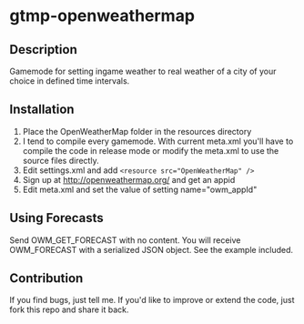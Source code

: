 # gtmp-openweathermap

## Description

Gamemode for setting ingame weather to real weather of a city of your choice in defined time intervals.

## Installation

1. Place the OpenWeatherMap folder in the resources directory
2. I tend to compile every gamemode. With current meta.xml you'll have to compile the code in release mode or modify the meta.xml to use the source files directly.
3. Edit settings.xml and add
```<resource src="OpenWeatherMap" />```
4. Sign up at http://openweathermap.org/ and get an appid
5. Edit meta.xml and set the value of setting name="owm_appId"

## Using Forecasts

Send OWM_GET_FORECAST with no content. You will receive OWM_FORECAST with a serialized JSON object. See the example included.

## Contribution

If you find bugs, just tell me. If you'd like to improve or extend the code, just fork this repo and share it back.
